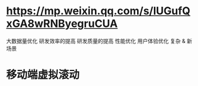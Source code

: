 # https://mp.weixin.qq.com/s/lUGufQxGA8wRNByegruCUA

大数据量优化
研发效率的提高
研发质量的提高
性能优化
用户体验优化
复杂 & 新场景

# 移动端虚拟滚动
